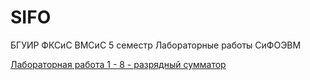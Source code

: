# SIFO
БГУИР ФКСиС ВМСиС 5 семестр
Лабораторные работы СиФОЭВМ


[Лабораторная работа 1 - 8 - разрядный сумматор](Lab1)
